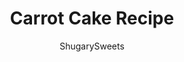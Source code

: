 ---
layout: ../../layouts/MarkdownPostLayout.astro
title: Carrot Cake Recipe
author: ShugarySweets
pubDate: 2019-01-07
description: "A classic Carrot Cake with Cream Cheese Frosting that’s easy to bake and decorate. Incredibly moist and packed with flavor, you&#x27;ll love this delicious recipe!"
image_url: https://www.shugarysweets.com/wp-content/uploads/2020/01/carrot-cake-facebook.jpg
tags: ["Cake","American"]
calories: 606
protein: 5
carbohydrates: 73
fats: 34
fiber: 2
ingredients: ["2 cups granulated sugar","1 1/2 cup vegetable oil","2 teaspoon vanilla extract","4 large eggs","2 1/4 cups all-purpose flour","1 1/2 teaspoon baking soda","1 teaspoon baking powder","1/2 teaspoon kosher salt","1/4 teaspoon ginger","1/4 teaspoon ground cloves","1/2 teaspoon nutmeg","2 teaspoons ground cinnamon","3 cups grated carrots, or finely shredded","1 cup chopped pecans","1/2 cup unsalted butter, softened","2 packages (8 oz each) cream cheese, softened","1 Tablespoon vanilla extract","4 1/2 cups powdered sugar","1 Tablespoon milk"]
serves: 16
time: "1 hour 8 minutes"
prepTime: "15 minutes"
instructions: ["Mix sugar, oil, vanilla, and eggs. Add flour, baking soda, baking powder, salt, ginger, cloves, nutmeg, and cinnamon. Beat for 2 minutes until fully combined and fluffy.","Fold in carrots and chopped nuts.","Preheat oven to 350 degrees. Pour batter into well greased and floured 9-inch cake pans. Bake for 38-42 minutes. Cool in pans on wire rack for 10 minutes, then remove from pans and cool completely.","When cake is cooled, cream together butter and cream cheese (about 3 minutes). Add vanilla, powdered sugar and milk, mix well. Spread over cake and enjoy!"]
nutrition: ["606 calories","73 grams carbohydrates","65 milligrams cholesterol","34 grams fat","2 grams fiber","5 grams protein","7 grams saturated fat","245 milligrams sodium","57 grams sugar","1 grams trans fat","25 grams unsaturated fat"]
---